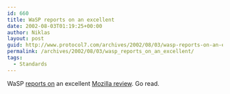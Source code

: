 ```yaml
---
id: 660
title: WaSP reports on an excellent
date: 2002-08-03T01:19:25+00:00
author: Niklas
layout: post
guid: http://www.protocol7.com/archives/2002/08/03/wasp-reports-on-an-excellent/
permalink: /archives/2002/08/03/wasp_reports_on_an_excellent/
tags:
  - Standards
---
```

<div class='microid-870b260fac4759e598d831320537dbbc74ed129c'>
  <p>
    WaSP <a href="http://www.webstandards.org/buzz/archive/2002_08.html#a000064">reports on</a> an excellent <a href="http://arstechnica.com/reviews/02q3/mozilla.1/moz-1.html">Mozilla review</a>. Go read.
  </p>
</div>